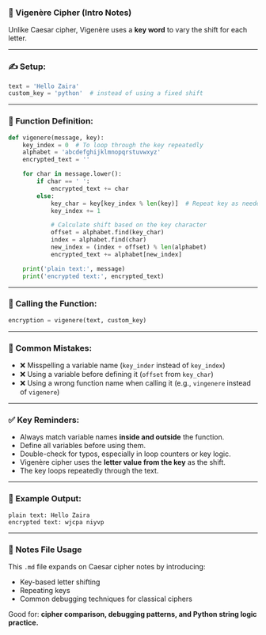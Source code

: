 ### 🔐 Vigenère Cipher (Intro Notes)

Unlike Caesar cipher, Vigenère uses a **key word** to vary the shift for each letter.

---

### ✍️ Setup:

```python
text = 'Hello Zaira'
custom_key = 'python'  # instead of using a fixed shift
```

---

### 🔧 Function Definition:

```python
def vigenere(message, key):
    key_index = 0  # To loop through the key repeatedly
    alphabet = 'abcdefghijklmnopqrstuvwxyz'
    encrypted_text = ''

    for char in message.lower():
        if char == ' ':
            encrypted_text += char
        else:
            key_char = key[key_index % len(key)]  # Repeat key as needed
            key_index += 1

            # Calculate shift based on the key character
            offset = alphabet.find(key_char)
            index = alphabet.find(char)
            new_index = (index + offset) % len(alphabet)
            encrypted_text += alphabet[new_index]

    print('plain text:', message)
    print('encrypted text:', encrypted_text)
```

---

### 🚀 Calling the Function:

```python
encryption = vigenere(text, custom_key)
```

---

### 🚨 Common Mistakes:

* ❌ Misspelling a variable name (`key_inder` instead of `key_index`)
* ❌ Using a variable before defining it (`offset` from `key_char`)
* ❌ Using a wrong function name when calling it (e.g., `vingenere` instead of `vigenere`)

---

### ✅ Key Reminders:

* Always match variable names **inside and outside** the function.
* Define all variables before using them.
* Double-check for typos, especially in loop counters or key logic.
* Vigenère cipher uses the **letter value from the key** as the shift.
* The key loops repeatedly through the text.

---

### 🧠 Example Output:

```text
plain text: Hello Zaira
encrypted text: wjcpa niyvp
```

---

### 📁 Notes File Usage

This `.md` file expands on Caesar cipher notes by introducing:
- Key-based letter shifting
- Repeating keys
- Common debugging techniques for classical ciphers

Good for: **cipher comparison, debugging patterns, and Python string logic practice.**

